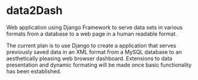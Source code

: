 data2Dash
=========

Web application using Django Framework to serve data sets in various formats from a database to a web page in a human readable format.

The current plan is to use Django to create a application that serves previously saved data in an XML format from a MySQL database to an aesthetically pleasing web browser dashboard. Extensions to data presentation and dynamic formating will be made once basic functionality has been established.
